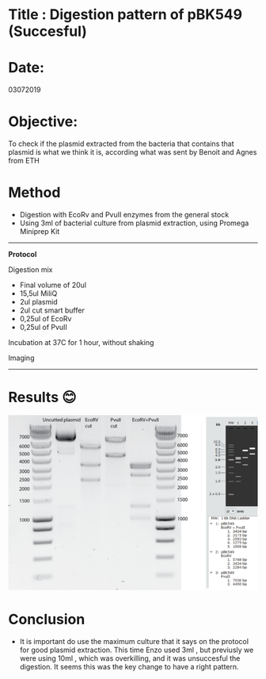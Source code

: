 
# Title : Digestion pattern of pBK549 (Succesful)

# Date:
03072019

# Objective:

To check if the plasmid extracted from the bacteria that contains that plasmid is what we think it is, according what was sent by Benoit and Agnes from ETH

# Method

- Digestion with EcoRv and PvuII enzymes from the general stock
- Using 3ml of bacterial culture from plasmid extraction, using Promega Miniprep Kit
****
**Protocol**

Digestion mix
- Final volume of 20ul
- 15,5ul MiliQ
- 2ul plasmid
- 2ul cut smart buffer
- 0,25ul of EcoRv
- 0,25ul of PvuII

Incubation at 37C for 1 hour, without shaking

Imaging
****

# Results 😊

![](../Images/PBK549_SUCCESFUL_DIGESTION_PATTERN_2019-07-03_17hr_56min_edited.png)

# Conclusion
- It is important do use the maximum culture that it says on the protocol for good plasmid extraction. This time Enzo used 3ml , but previusly we were using 10ml , which was overkilling, and it was unsuccesful the digestion. It seems this was the key change to have a right pattern. 
